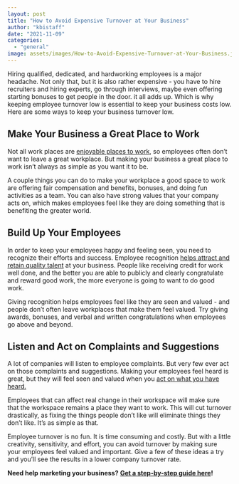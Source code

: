 ```yaml
---
layout: post
title: "How to Avoid Expensive Turnover at Your Business"
author: "kbistaff"
date: "2021-11-09"
categories: 
  - "general"
image: assets/images/How-to-Avoid-Expensive-Turnover-at-Your-Business.jpg
---
```


Hiring qualified, dedicated, and hardworking employees is a major headache. Not only that, but it is also rather expensive - you have to hire recruiters and hiring experts, go through interviews, maybe even offering starting bonuses to get people in the door. it all adds up. Which is why keeping employee turnover low is essential to keep your business costs low. Here are some ways to keep your business turnover low. 

## **Make Your Business a Great Place to Work**

Not all work places are [enjoyable places to work](https://www.shrm.org/hr-today/news/hr-magazine/pages/0615-great-places-to-work.aspx), so employees often don’t want to leave a great workplace. But making your business a great place to work isn’t always as simple as you want it to be. 

A couple things you can do to make your workplace a good space to work are offering fair compensation and benefits, bonuses, and doing fun activities as a team. You can also have strong values that your company acts on, which makes employees feel like they are doing something that is benefiting the greater world. 

## **Build Up Your Employees**

In order to keep your employees happy and feeling seen, you need to recognize their efforts and success. Employee recognition [helps attract and retain quality talent](https://www.octanner.com/insights/articles/2019/4/3/your_comprehensive_g.html) at your business. People like receiving credit for work well done, and the better you are able to publicly and clearly congratulate and reward good work, the more everyone is going to want to do good work. 

Giving recognition helps employees feel like they are seen and valued - and people don’t often leave workplaces that make them feel valued. Try giving awards, bonuses, and verbal and written congratulations when employees go above and beyond.  

## **Listen and Act on Complaints and Suggestions**

A lot of companies will listen to employee complaints. But very few ever act on those complaints and suggestions. Making your employees feel heard is great, but they will feel seen and valued when you [act on what you have heard.](https://www.wolterskluwer.com/en/expert-insights/how-to-effectively-deal-with-employees-complaints) 

Employees that can affect real change in their workspace will make sure that the workspace remains a place they want to work. This will cut turnover drastically, as fixing the things people don’t like will eliminate things they don’t like. It’s as simple as that. 

Employee turnover is no fun. It is time consuming and costly. But with a little creativity, sensitivity, and effort, you can avoid turnover by making sure your employees feel valued and important. Give a few of these ideas a try and you’ll see the results in a lower company turnover rate.

**Need help marketing your business?** [**Get a step-by-step guide here**](https://go.katebagoy.com/ebook)**!**
